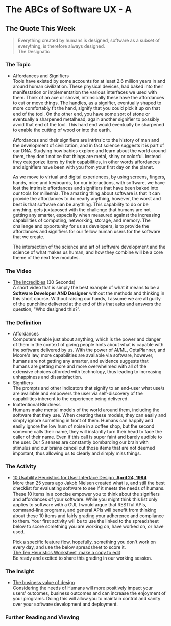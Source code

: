 # The ABCs of Software UX - A

## The Quote This Week
> Everything created by humans is designed, software as a subset of everything, is therefore always designed.  
> The Designatic

### The Topic
 - Affordances and Signifiers  
   Tools have existed by some accounts for at least 2.6 million years in and around human civilization.  These physical devices, had baked into their manifestation or implementation the various interfaces we used with them.  Think of an axe or shovel, intrinsically these have the affordances to cut or move things. The handles, as a signifier, eventually shaped to more comfortably fit the hand, signify that you could pick it up on that end of the tool.  On the other end, you have some sort of stone or eventually a sharpened metalhead, again another signifier to possibly avoid that end of the tool.  This hard end would eventually be sharpened to enable the cutting of wood or into the earth.  

   Affordances and their signifiers are intrinsic to the history of man and the development of civilization, and in fact science suggests it is part of our DNA.  Studying how babies explore and learn about the world around them, they don't notice that things are metal, shiny or colorful.  Instead they categorize items by their capabilities, in other words affordances and signifiers have been with you from your first day on the planet.

   As we move to virtual and digital experiences, by using screens, fingers, hands, mice and keyboards, for our interactions, with software, we have lost the intrinsic affordances and signifiers that have been baked into our tools for millennia.  The amazing thing about software is that it can provide the affordances to do nearly anything, however, the worst and best is that software can be anything.  This capability to do or be anything, gets juxtaposed with the challenge that humans are not getting any smarter, especially when measured against the increasing capabilities of computing, networking, storage, and memory.  The challenge and  opportunity for us as developers, is to provide the affordances and signifiers for our fellow human users for the software that we create.  

   The intersection of the science and art of software development and the science of what makes us human, and how they combine will be a core theme of the next few modules. 

### The Video
 - [The Incredibles](https://www.youtube.com/watch?v=L1CxlyMoFRs) (30 Seconds)   
   A short video that is simply the best example of what it means to be a **Software Developer AND Designer** without the methods and thinking in this short course.  Without raising our hands, I assume we are all guilty of the punchline delivered at the end of this that asks and answers the question, "Who designed this?".  

### The Definition
 - Affordances  
   Computers enable just about anything, which is the power and danger of them in the context of giving people hints about what is capable with the software delivered by us.  With the power of AI/ML, OptaPlanner, and Moore's law, more capabilities are available via software, however, humans are not getting any smarter, and evidence suggests that humans are getting more and more overwhelmed with all of the extensive choices afforded with technology, thus leading to increasing unhappiness and dissatisfaction.   
 - Signifiers  
   The prompts and other indicators that signify to an end-user what use/s are available and empowers the user via self-discovery of the capabilities inherent to the experience being delivered.
 - Inattentional Blindness   
   Humans make mental models of the world around them, including the software that they use.  When creating these models, they can easily and simply ignore something in front of them.  Humans can happily and easily ignore the low hum of noise in a coffee shop, but the second someone calls their name, they will instantly turn their head to face the caller of their name.  Even if this call is super faint and barely audible to the user.  Our 5 senses are constantly bombarding our brain with stimulus and our brains cancel out those items that are not deemed important, thus allowing us to clearly and simply miss things.

### The Activity
 - [10 Usability Heuristics for User Interface Design, **April 24, 1994**](https://www.nngroup.com/articles/ten-usability-heuristics/)  
More than 25 years ago Jakob Nielsen created what is, and still the best checklist for evaluating software to see if it meets the needs of humans.  These 10 items in a  concise empower you to think about the signifiers and affordances of your software.  While you might think this list only applies to software with a GUI, I would argue that RESTful APIs, command-line programs, and general APIs will benefit from thinking about these 10 items and fairly grading your adherence and compliance to them.  Your first activity will be to use the linked to the spreadsheet below to score something you are working on, have worked on, or have used.    

   Pick a specific feature flow, hopefully, something you don't work on every day, and use the below spreadsheet to score it.  
[The Ten Heuristics Worksheet, make a copy to edit](https://docs.google.com/spreadsheets/d/1Gqoo_ORcSlXmj_EX_Xrih1BELiYv4HjqLaJlIhrxQ1U/edit?usp=sharing)  
   Be ready and excited to share this grading in our working session.

### The Insight  
 - [The business value of design](https://www.mckinsey.com/business-functions/mckinsey-design/our-insights/the-business-value-of-design)  
Considering the needs of Humans will more positively impact your users' outcomes, business outcomes and can increase the enjoyment of your programs.  Doing this will allow you to maintain control and sanity over your software development and deployment.

### Further Reading and Viewing
